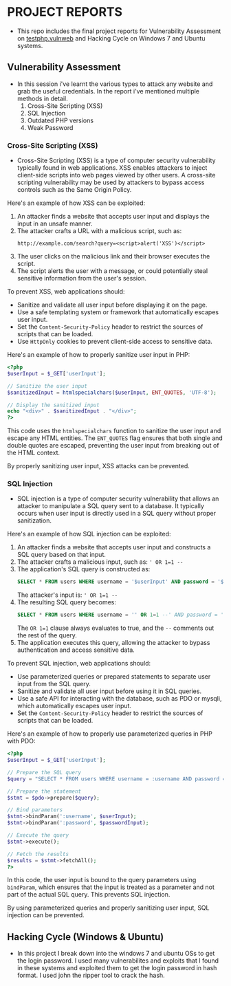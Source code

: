 # PROJECT REPORTS
  - This repo includes the final project reports for Vulnerability Assessment on [testphp.vulnweb](http://testphp.vulnweb.com/) and Hacking Cycle on Windows 7 and Ubuntu systems.
## Vulnerability Assessment
  - In this session i've learnt the various types to attack any website and grab the useful credentials. In the report i've mentioned multiple methods in detail.
    1. Cross-Site Scripting (XSS)
    2. SQL Injection
    3. Outdated PHP versions
    4. Weak Password
### Cross-Site Scripting (XSS)
  - Cross-Site Scripting (XSS) is a type of computer security vulnerability typically found in web applications. XSS enables attackers to inject client-side scripts into web pages viewed by other users. A cross-site scripting vulnerability may be used by attackers to bypass access controls such as the Same Origin Policy.

  Here's an example of how XSS can be exploited:
  
  1. An attacker finds a website that accepts user input and displays the input in an unsafe manner.
  2. The attacker crafts a URL with a malicious script, such as:
     ```
     http://example.com/search?query=<script>alert('XSS')</script>
     ```
  3. The user clicks on the malicious link and their browser executes the script.
  4. The script alerts the user with a message, or could potentially steal sensitive information from the user's session.
  
  To prevent XSS, web applications should:
  - Sanitize and validate all user input before displaying it on the page.
  - Use a safe templating system or framework that automatically escapes user input.
  - Set the `Content-Security-Policy` header to restrict the sources of scripts that can be loaded.
  - Use `HttpOnly` cookies to prevent client-side access to sensitive data.
  
  Here's an example of how to properly sanitize user input in PHP:
  
  ```php
  <?php
  $userInput = $_GET['userInput'];
  
  // Sanitize the user input
  $sanitizedInput = htmlspecialchars($userInput, ENT_QUOTES, 'UTF-8');
  
  // Display the sanitized input
  echo "<div>" . $sanitizedInput . "</div>";
  ?>
  ```
  
  This code uses the `htmlspecialchars` function to sanitize the user input and escape any HTML entities. The `ENT_QUOTES` flag ensures that both single and double quotes are escaped, preventing the user input from breaking out of the HTML context.
  
  By properly sanitizing user input, XSS attacks can be prevented.

### SQL Injection
  - SQL injection is a type of computer security vulnerability that allows an attacker to manipulate a SQL query sent to a database. It typically occurs when user input is directly used in a SQL query without proper sanitization.

  Here's an example of how SQL injection can be exploited:
  
  1. An attacker finds a website that accepts user input and constructs a SQL query based on that input.
  2. The attacker crafts a malicious input, such as: `' OR 1=1 --`
  3. The application's SQL query is constructed as:
     ```sql
     SELECT * FROM users WHERE username = '$userInput' AND password = '$passwordInput'
     ```
     The attacker's input is: `' OR 1=1 --`
  4. The resulting SQL query becomes:
     ```sql
     SELECT * FROM users WHERE username = '' OR 1=1 --' AND password = ''
     ```
     The `OR 1=1` clause always evaluates to true, and the `--` comments out the rest of the query.
  5. The application executes this query, allowing the attacker to bypass authentication and access sensitive data.
  
  To prevent SQL injection, web applications should:
  - Use parameterized queries or prepared statements to separate user input from the SQL query.
  - Sanitize and validate all user input before using it in SQL queries.
  - Use a safe API for interacting with the database, such as PDO or mysqli, which automatically escapes user input.
  - Set the `Content-Security-Policy` header to restrict the sources of scripts that can be loaded.
  
  Here's an example of how to properly use parameterized queries in PHP with PDO:
  
  ```php
  <?php
  $userInput = $_GET['userInput'];
  
  // Prepare the SQL query
  $query = "SELECT * FROM users WHERE username = :username AND password = :password";
  
  // Prepare the statement
  $stmt = $pdo->prepare($query);
  
  // Bind parameters
  $stmt->bindParam(':username', $userInput);
  $stmt->bindParam(':password', $passwordInput);
  
  // Execute the query
  $stmt->execute();
  
  // Fetch the results
  $results = $stmt->fetchAll();
  ?>
  ```
  
  In this code, the user input is bound to the query parameters using `bindParam`, which ensures that the input is treated as a parameter and not part of the actual SQL query. This prevents SQL injection.
  
  By using parameterized queries and properly sanitizing user input, SQL injection can be prevented.


## Hacking Cycle (Windows & Ubuntu)
  - In this project I break down into the windows 7 and ubuntu OSs to get the login password. I used many vulnerabilites and exploits that I found in these systems and exploited them to get the login password in hash format. I used john the ripper tool to crack the hash.
